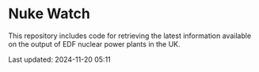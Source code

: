 # Nuke Watch

This repository includes code for retrieving the latest information available on the output of EDF nuclear power plants in the UK.

Last updated: 2024-11-20 05:11